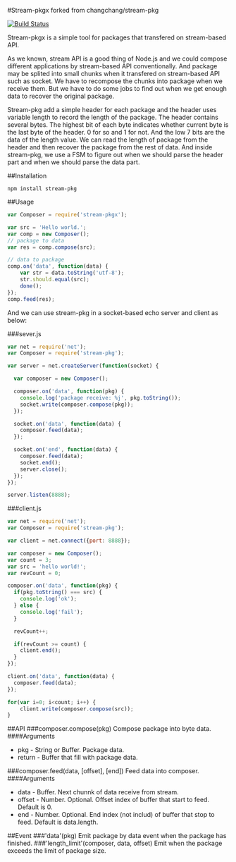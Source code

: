 #Stream-pkgx
forked from changchang/stream-pkg

[![Build Status](https://secure.travis-ci.org/changchang/stream-pkg.png)](http://travis-ci.org/changchang/stream-pkg)

Stream-pkgx is a simple tool for packages that transfered on stream-based API.

As we known, stream API is a good thing of Node.js and we could compose different applications by stream-based API conventionally. And package may be splited into small chunks when it transfered on stream-based API such as socket. We have to recompose the chunks into package when we receive them. But we have to do some jobs to find out when we get enough data to recover the original package.

Stream-pkg add a simple header for each package and the header uses variable length to record the length of the package. The header contains several bytes. The highest bit of each byte indicates whether current byte is the last byte of the header. 0 for so and 1 for not. And the low 7 bits are the data of the length value. We can read the length of package from the header and then recover the package from the rest of data. And inside stream-pkg, we use a FSM to figure out when we should parse the header part and when we should parse the data part.

##Installation
```
npm install stream-pkg
```

##Usage
``` javascript
var Composer = require('stream-pkgx');

var src = 'Hello world.';
var comp = new Composer();
// package to data
var res = comp.compose(src);

// data to package
comp.on('data', function(data) {
	var str = data.toString('utf-8');
	str.should.equal(src);
	done();
});
comp.feed(res);
```

And we can use stream-pkg in a socket-based echo server and client as below:

###sever.js
``` javascript
var net = require('net');
var Composer = require('stream-pkg');

var server = net.createServer(function(socket) {

  var composer = new Composer();

  composer.on('data', function(pkg) {
    console.log('package receive: %j', pkg.toString());
    socket.write(composer.compose(pkg));
  });

  socket.on('data', function(data) {
    composer.feed(data);
  });

  socket.on('end', function(data) {
    composer.feed(data);
    socket.end();
    server.close();
  });
});

server.listen(8888);
```

###client.js
``` javascript
var net = require('net');
var Composer = require('stream-pkg');

var client = net.connect({port: 8888});

var composer = new Composer();
var count = 3;
var src = 'hello world!';
var revCount = 0;

composer.on('data', function(pkg) {
  if(pkg.toString() === src) {
    console.log('ok');
  } else {
    console.log('fail');
  }

  revCount++;

  if(revCount >= count) {
    client.end();
  }
});

client.on('data', function(data) {
  composer.feed(data);
});

for(var i=0; i<count; i++) {
	client.write(composer.compose(src));
}
```

##API
###composer.compose(pkg)
Compose package into byte data.
####Arguments
+ pkg - String or Buffer. Package data.
+ return - Buffer that fill with package data.

###composer.feed(data, [offset], [end])
Feed data into composer.
####Arguments
+ data - Buffer. Next chunnk of data receive from stream.
+ offset - Number. Optional. Offset index of buffer that start to feed. Default is 0.
+ end - Number. Optional. End index (not includ) of buffer that stop to feed. Default is data.length.

##Event
###'data'(pkg)
Emit package by data event when the package has finished.
###'length_limit'(composer, data, offset)
Emit when the package exceeds the limit of package size.
